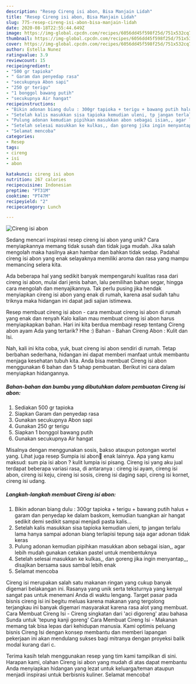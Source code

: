```yaml
---
description: "Resep Cireng isi abon, Bisa Manjain Lidah"
title: "Resep Cireng isi abon, Bisa Manjain Lidah"
slug: 775-resep-cireng-isi-abon-bisa-manjain-lidah
date: 2020-08-18T22:55:44.649Z
image: https://img-global.cpcdn.com/recipes/6056dd45f598f25d/751x532cq70/cireng-isi-abon-foto-resep-utama.jpg
thumbnail: https://img-global.cpcdn.com/recipes/6056dd45f598f25d/751x532cq70/cireng-isi-abon-foto-resep-utama.jpg
cover: https://img-global.cpcdn.com/recipes/6056dd45f598f25d/751x532cq70/cireng-isi-abon-foto-resep-utama.jpg
author: Estella Nunez
ratingvalue: 3.9
reviewcount: 15
recipeingredient:
- "500 gr tapioka"
- " Garam dan penyedap rasa"
- "secukupnya Abon sapi"
- "250 gr terigu"
- "1 bonggol bawang putih"
- "secukupnya Air hangat"
recipeinstructions:
- "Bikin adonan biang dulu : 300gr tapioka + terigu + bawang putih halus + garam dan penyedap ke dalam baskom, kemudian tuangkan air hangat sedikit demi sedikit sampai menjadi pasta kalis..."
- "Setelah kalis masukkan sisa tapioka kemudian uleni, tp jangan terlalu lama hanya sampai adonan biang terlapisi tepung saja agar adonan tidak keras"
- "Pulung adonan kemudian pipihkan masukkan abon sebagai isian,, agar lebih mudah gunakan cetakan pastel untuk membentuknya"
- "Setelah selesai masukkan ke kulkas,, dan goreng jika ingin menyantap,,, disajikan bersama saus sambal lebih enak"
- "Selamat mencoba"
categories:
- Resep
tags:
- cireng
- isi
- abon

katakunci: cireng isi abon 
nutrition: 267 calories
recipecuisine: Indonesian
preptime: "PT31M"
cooktime: "PT47M"
recipeyield: "2"
recipecategory: Lunch

---
```



![Cireng isi abon](https://img-global.cpcdn.com/recipes/6056dd45f598f25d/751x532cq70/cireng-isi-abon-foto-resep-utama.jpg)

Sedang mencari inspirasi resep cireng isi abon yang unik? Cara menyiapkannya memang tidak susah dan tidak juga mudah. Jika salah mengolah maka hasilnya akan hambar dan bahkan tidak sedap. Padahal cireng isi abon yang enak selayaknya memiliki aroma dan rasa yang mampu memancing selera kita.

Ada beberapa hal yang sedikit banyak mempengaruhi kualitas rasa dari cireng isi abon, mulai dari jenis bahan, lalu pemilihan bahan segar, hingga cara mengolah dan menyajikannya. Tak perlu pusing jika hendak menyiapkan cireng isi abon yang enak di rumah, karena asal sudah tahu triknya maka hidangan ini dapat jadi sajian istimewa.

Resep membuat cireng isi abon - cara membuat cireng isi abon di rumah yang enak dan renyah Kalo kalian mau membuat cireng isi abon harus menyiapkapkan bahan. Hari ini kita berdua membagi resep tentang Cireng abon ayam Ada yang tertarik? Hhe :) Bahan - Bahan Cireng Abon : Kulit dan Isi.


Nah, kali ini kita coba, yuk, buat cireng isi abon sendiri di rumah. Tetap berbahan sederhana, hidangan ini dapat memberi manfaat untuk membantu menjaga kesehatan tubuh kita. Anda bisa membuat Cireng isi abon menggunakan 6 bahan dan 5 tahap pembuatan. Berikut ini cara dalam menyiapkan hidangannya.

<!--inarticleads1-->

##### Bahan-bahan dan bumbu yang dibutuhkan dalam pembuatan Cireng isi abon:

1. Sediakan 500 gr tapioka
1. Siapkan  Garam dan penyedap rasa
1. Gunakan secukupnya Abon sapi
1. Gunakan 250 gr terigu
1. Siapkan 1 bonggol bawang putih
1. Gunakan secukupnya Air hangat


Misalnya dengan menggunakan sosis, bakso ataupun potongan wortel yang. Lihat juga resep Sumpia isi abon🌯 enak lainnya. Apa yang kamu maksud: sum pia isi abon ? kulit lumpia isi pisang. Cireng isi yang aku jual terdapat beberapa variasi rasa, di antaranya : cireng isi ayam, cireng isi abon, cireng isi keju, cireng isi sosis, cireng isi daging sapi, cireng isi kornet, cireng isi udang. 

<!--inarticleads2-->

##### Langkah-langkah membuat Cireng isi abon:

1. Bikin adonan biang dulu : 300gr tapioka + terigu + bawang putih halus + garam dan penyedap ke dalam baskom, kemudian tuangkan air hangat sedikit demi sedikit sampai menjadi pasta kalis...
1. Setelah kalis masukkan sisa tapioka kemudian uleni, tp jangan terlalu lama hanya sampai adonan biang terlapisi tepung saja agar adonan tidak keras
1. Pulung adonan kemudian pipihkan masukkan abon sebagai isian,, agar lebih mudah gunakan cetakan pastel untuk membentuknya
1. Setelah selesai masukkan ke kulkas,, dan goreng jika ingin menyantap,,, disajikan bersama saus sambal lebih enak
1. Selamat mencoba


Cireng isi merupakan salah satu makanan ringan yang cukup banyak digemari belakangan ini. Rasanya yang unik serta teksturnya yang kenyal sangat pas untuk menemani Anda di waktu lengang. Target pasar pada bisnis cireng isi ini begitu meluas karena makanan yang tergolong terjangkau ini banyak digemari masyarakat karena rasa alot yang membuat. Cara Membuat Cireng Isi - Cireng singkatan dari &#39;aci digoreng&#39; atau bahasa Sunda untuk &#39;tepung kanji goreng&#39; Cara Membuat Cireng Isi - Makanan memang tak bisa lepas dari kehidupan manusia. Kami optimis peluang bisnis Cireng Isi dengan konsep membantu dan memberi lapangan pekerjaan ini akan mendulang sukses bagi mitranya dengan proyeksi balik modal kurang dari c. 

Terima kasih telah menggunakan resep yang tim kami tampilkan di sini. Harapan kami, olahan Cireng isi abon yang mudah di atas dapat membantu Anda menyiapkan hidangan yang lezat untuk keluarga/teman ataupun menjadi inspirasi untuk berbisnis kuliner. Selamat mencoba!
